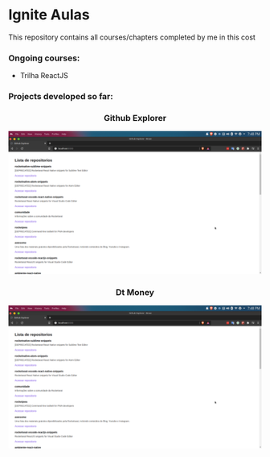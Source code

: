 # Ignite Aulas

This repository contains all courses/chapters completed by me in this cost

### Ongoing courses:

*  Trilha ReactJS

### Projects developed so far:

<h3 align="center" >
  Github Explorer
</h3>

<p align="center">
  <img alt="Preview" src="https://github.com/DAVI-REZENDE/ignite-aulas/blob/main/assets/github_explorer_prev.png" />
</p>

<h3 align="center" >
  Dt Money
</h3>

<p align="center">
  <img alt="Preview" src="https://github.com/DAVI-REZENDE/ignite-aulas/blob/main/assets/github_explorer_prev.png" />
</p>